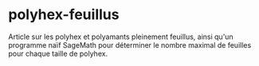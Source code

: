 # polyhex-feuillus
Article sur les polyhex et polyamants pleinement feuillus, ainsi qu'un programme naïf SageMath pour déterminer le nombre maximal de feuilles pour chaque taille de polyhex.
